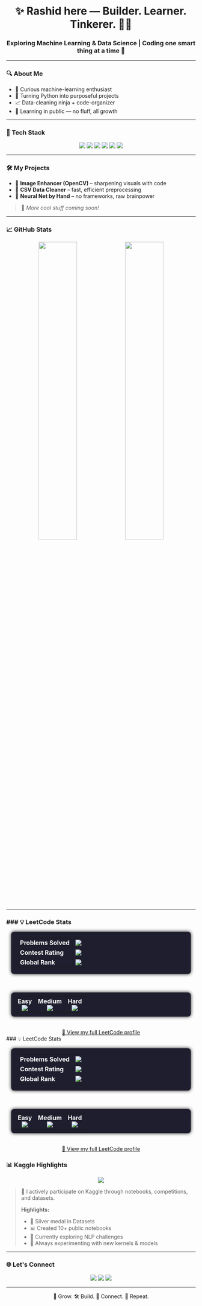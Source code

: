 <h1 align="center">✨ Rashid here — Builder. Learner. Tinkerer. 👨‍💻</h1>
<h3 align="center">Exploring Machine Learning & Data Science | Coding one smart thing at a time 🚀</h3>

---

### 🔍 About Me

- 🧠 Curious machine-learning enthusiast  
- 🐍 Turning Python into purposeful projects  
- 📈 Data-cleaning ninja + code-organizer  
- 🎯 Learning in public — no fluff, all growth

---

### 💼 Tech Stack

<p align="center">
  <img src="https://img.shields.io/badge/Python-3776AB?style=flat-square&logo=python&logoColor=white"/>
  <img src="https://img.shields.io/badge/Numpy-013243?style=flat-square&logo=numpy&logoColor=white"/>
  <img src="https://img.shields.io/badge/Pandas-150458?style=flat-square&logo=pandas&logoColor=white"/>
  <img src="https://img.shields.io/badge/Matplotlib-11557C?style=flat-square&logo=plotly&logoColor=white"/>
  <img src="https://img.shields.io/badge/Scikit--Learn-F7931E?style=flat-square&logo=scikitlearn&logoColor=white"/>
  <img src="https://img.shields.io/badge/OpenCV-5C3EE8?style=flat-square&logo=opencv&logoColor=white"/>
</p>

---

### 🛠️ My Projects

- 📸 **Image Enhancer (OpenCV)** – sharpening visuals with code  
- 🧼 **CSV Data Cleaner** – fast, efficient preprocessing  
- 🧠 **Neural Net by Hand** – no frameworks, raw brainpower  

> 🔗 *More cool stuff coming soon!*

---

### 📈 GitHub Stats

<p align="center">
  <img src="https://github-readme-stats.vercel.app/api?username=mhdalrashid&show_icons=true&theme=radical" width="45%" />
  <img src="https://github-readme-streak-stats.herokuapp.com?user=mhdalrashid&theme=radical&date_format=M%20j%5B%2C%20Y%5D" width="45%" />
</p>

---

###  ### 💡 LeetCode Stats

<div align="center">

<table style="border-radius: 8px; background-color: #1e1e2e; color: white; padding: 16px; width: 95%; max-width: 700px; box-shadow: 0 0 10px #121212;">
  <tr>
    <td><strong>Problems Solved</strong></td>
    <td><img src="https://img.shields.io/badge/180-orange?style=flat-square&logo=leetcode&logoColor=white"/></td>
  </tr>
  <tr>
    <td><strong>Contest Rating</strong></td>
    <td><img src="https://img.shields.io/badge/1450-brightgreen?style=flat-square&logo=leetcode&logoColor=white"/></td>
  </tr>
  <tr>
    <td><strong>Global Rank</strong></td>
    <td><img src="https://img.shields.io/badge/Top%2012%25-blue?style=flat-square&logo=leetcode&logoColor=white"/></td>
  </tr>
</table>

<br>

<table style="border-radius: 8px; background-color: #1e1e2e; color: white; padding: 10px; width: 95%; max-width: 700px; box-shadow: 0 0 10px #121212;">
  <tr align="center">
    <td><strong>Easy</strong><br><img src="https://img.shields.io/badge/100-1abc9c?style=flat-square&logo=leetcode&logoColor=white"/></td>
    <td><strong>Medium</strong><br><img src="https://img.shields.io/badge/60-f39c12?style=flat-square&logo=leetcode&logoColor=white"/></td>
    <td><strong>Hard</strong><br><img src="https://img.shields.io/badge/20-e74c3c?style=flat-square&logo=leetcode&logoColor=white"/></td>
  </tr>
</table>

<br>
<a href="https://leetcode.com/u/mhdalrashid/" target="_blank">
  🔗 View my full LeetCode profile
</a>

</div>
### 💡 LeetCode Stats

<div align="center">

<table style="border-radius: 8px; background-color: #1e1e2e; color: white; padding: 16px; width: 95%; max-width: 700px; box-shadow: 0 0 10px #121212;">
  <tr>
    <td><strong>Problems Solved</strong></td>
    <td><img src="https://img.shields.io/badge/180-orange?style=flat-square&logo=leetcode&logoColor=white"/></td>
  </tr>
  <tr>
    <td><strong>Contest Rating</strong></td>
    <td><img src="https://img.shields.io/badge/1450-brightgreen?style=flat-square&logo=leetcode&logoColor=white"/></td>
  </tr>
  <tr>
    <td><strong>Global Rank</strong></td>
    <td><img src="https://img.shields.io/badge/Top%2012%25-blue?style=flat-square&logo=leetcode&logoColor=white"/></td>
  </tr>
</table>

<br>

<table style="border-radius: 8px; background-color: #1e1e2e; color: white; padding: 10px; width: 95%; max-width: 700px; box-shadow: 0 0 10px #121212;">
  <tr align="center">
    <td><strong>Easy</strong><br><img src="https://img.shields.io/badge/100-1abc9c?style=flat-square&logo=leetcode&logoColor=white"/></td>
    <td><strong>Medium</strong><br><img src="https://img.shields.io/badge/60-f39c12?style=flat-square&logo=leetcode&logoColor=white"/></td>
    <td><strong>Hard</strong><br><img src="https://img.shields.io/badge/20-e74c3c?style=flat-square&logo=leetcode&logoColor=white"/></td>
  </tr>
</table>

<br>
<a href="https://leetcode.com/u/mhdalrashid/" target="_blank">
  🔗 View my full LeetCode profile
</a>

</div>


### 📊 Kaggle Highlights

<p align="center">
  <a href="https://www.kaggle.com/muhammedalrashid">
    <img src="https://img.shields.io/badge/Kaggle-003580?style=flat-square&logo=kaggle&logoColor=white" />
  </a>
</p>

> 🧠 I actively participate on Kaggle through notebooks, competitions, and datasets.  
> 
> **Highlights:**
> - 🥈 Silver medal in Datasets  
> - 📊 Created 10+ public notebooks  
> - 🔬 Currently exploring NLP challenges  
> - 🚀 Always experimenting with new kernels & models

---

### 🌐 Let's Connect

<p align="center">
  <a href="https://twitter.com/rxh_ed"><img src="https://img.shields.io/badge/Twitter-1DA1F2?style=flat-square&logo=twitter&logoColor=white" /></a>
  <a href="https://www.linkedin.com/in/mhdalrashid/"><img src="https://img.shields.io/badge/LinkedIn-0077B5?style=flat-square&logo=linkedin&logoColor=white" /></a>
  <a href="mailto:mhdalrashid@gmail.com"><img src="https://img.shields.io/badge/Gmail-D14836?style=flat-square&logo=gmail&logoColor=white" /></a>
</p>

---

<p align="center">🧠 Grow. 🛠 Build. 💬 Connect. 🔁 Repeat.</p>
